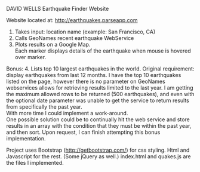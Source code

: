 DAVID WELLS
Earthquake Finder Website

  Website located at:  http://earthquakes.parseapp.com

  1. Takes input: location name (example: San Francisco, CA)
  2. Calls GeoNames recent earthquake WebService
  3. Plots results on a Google Map.  
  Each marker displays details of the earthquake when mouse is hovered over marker.

  Bonus:
  4. Lists top 10 largest earthquakes in the world.
  Original requirement: display earthquakes from last 12 months.
  I have the top 10 earthquakes listed on the page, however there is no parameter 
  on GeoNames webservices allows for retrieving results limited to the last year.
  I am getting the maximum allowed rows to be returned (500 earthquakes), and even with
  the optional date parameter was unable to get the service to return results from specifically
  the past year.  
  With more time I could implement a work-around.  
  One possible solution could be to continually hit the web service and store results
  in an array with the condition that they must be within the past year, and then sort.
  Upon request, I can finish attempting this bonus implementation.


Project uses Bootstrap (http://getbootstrap.com/) for css styling.
Html and Javascript for the rest.  (Some jQuery as well.)
index.html and quakes.js are the files I implemented.
